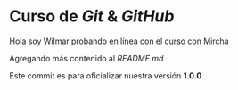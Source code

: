 # Curso de _Git_ & _GitHub_

Hola soy Wilmar probando en línea con el curso con Mircha

Agregando más contenido al _README.md_

Este commit es para oficializar nuestra versión **1.0.0**
